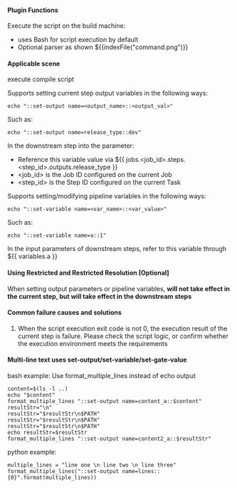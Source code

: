 #### Plugin Functions
Execute the script on the build machine:
- uses Bash for script execution by default
- Optional parser as shown
${{indexFile("command.png")}}

#### Applicable scene
execute compile script

Supports setting current step output variables in the following ways:
```
echo "::set-output name=<output_name>::<output_val>"
```
Such as:
```
echo "::set-output name=release_type::dev"
```
In the downstream step into the parameter:
- Reference this variable value via ${{ jobs.<job_id>.steps.<step_id>.outputs.release_type }}
- <job_id> is the Job ID configured on the current Job
- <step_id> is the Step ID configured on the current Task

Supports setting/modifying pipeline variables in the following ways:
```
echo "::set-variable name=<var_name>::<var_value>"
```
Such as:
```
echo "::set-variable name=a::1"
```
In the input parameters of downstream steps, refer to this variable through ${{ variables.a }}

#### Using Restricted and Restricted Resolution [Optional]
When setting output parameters or pipeline variables, **will not take effect in the current step, but will take effect in the downstream steps**

#### Common failure causes and solutions
1. When the script execution exit code is not 0, the execution result of the current step is failure. Please check the script logic, or confirm whether the execution environment meets the requirements

#### Multi-line text uses set-output/set-variable/set-gate-value
bash example:
Use format_multiple_lines instead of echo output
```
content=$(ls -l ..)
echo "$content"
format_multiple_lines "::set-output name=content_a::$content"
resultStr="\n"
resultStr="$resultStr\n$PATH"
resultStr="$resultStr\n$PATH"
resultStr="$resultStr\n$PATH"
echo resultStr=$resultStr
format_multiple_lines "::set-output name=content2_a::$resultStr"
```

python example:
```
multiple_lines = "line one \n line two \n line three"
format_multiple_lines("::set-output name=lines::{0}".format(multiple_lines))
```